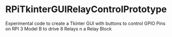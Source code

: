 # RPiTkinterGUIRelayControlPrototype
Experimental code to create a Tkinter GUI with buttons to control GPIO Pins on RPI 3 Model B to drive 8 Relays n a Relay Block
